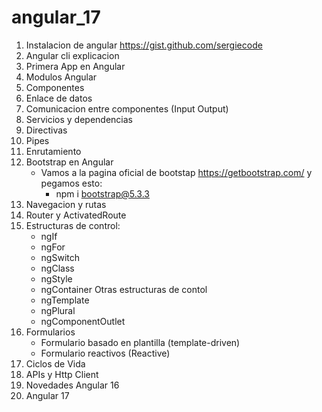 # angular_17
1. Instalacion de angular
https://gist.github.com/sergiecode
2. Angular cli explicacion
3. Primera App en Angular
4. Modulos Angular
5. Componentes
6. Enlace de datos
7. Comunicacion entre componentes (Input Output)
8. Servicios y dependencias
9. Directivas
10. Pipes
11. Enrutamiento
12. Bootstrap en Angular
    - Vamos a la pagina oficial de bootstap https://getbootstrap.com/ y pegamos esto:
        - npm i bootstrap@5.3.3
13. Navegacion y rutas
14. Router y ActivatedRoute
15. Estructuras de control:
    - ngIf
    - ngFor
    - ngSwitch
    - ngClass
    - ngStyle
    - ngContainer
    Otras estructuras de contol
    - ngTemplate
    - ngPlural
    - ngComponentOutlet
16. Formularios
    - Formulario basado en plantilla (template-driven)
    - Formulario reactivos (Reactive)
17. Ciclos de Vida
18. APIs y Http Client
19. Novedades Angular 16
20. Angular 17
